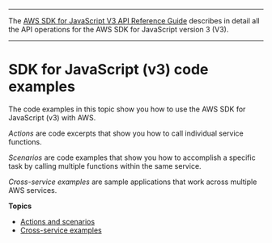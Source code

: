 --------

 The [AWS SDK for JavaScript V3 API Reference Guide](https://docs.aws.amazon.com/AWSJavaScriptSDK/v3/latest/index.html) describes in detail all the API operations for the AWS SDK for JavaScript version 3 \(V3\)\. 

--------

# SDK for JavaScript \(v3\) code examples<a name="javascript_code_examples"></a>

The code examples in this topic show you how to use the AWS SDK for JavaScript \(v3\) with AWS\.

*Actions* are code excerpts that show you how to call individual service functions\.

*Scenarios* are code examples that show you how to accomplish a specific task by calling multiple functions within the same service\.

*Cross\-service examples* are sample applications that work across multiple AWS services\.

**Topics**
+ [Actions and scenarios](javascript_code_examples_categorized.md)
+ [Cross\-service examples](javascript_code_examples_cross_service.md)